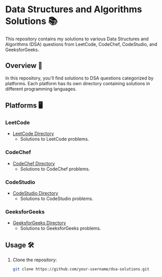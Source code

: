 # Data Structures and Algorithms Solutions 📚

This repository contains my solutions to various Data Structures and Algorithms (DSA) questions from LeetCode, CodeChef, CodeStudio, and GeeksforGeeks.

## Overview 🌟

In this repository, you'll find solutions to DSA questions categorized by platforms. Each platform has its own directory containing solutions in different programming languages.

## Platforms 🖥️

### LeetCode

- [LeetCode Directory](leetcode/)
  - Solutions to LeetCode problems.

### CodeChef

- [CodeChef Directory](codechef/)
  - Solutions to CodeChef problems.

### CodeStudio

- [CodeStudio Directory](codestudio/)
  - Solutions to CodeStudio problems.

### GeeksforGeeks

- [GeeksforGeeks Directory](geeksforgeeks/)
  - Solutions to GeeksforGeeks problems.

## Usage 🛠️

1. Clone the repository:

   ```bash
   git clone https://github.com/your-username/dsa-solutions.git
